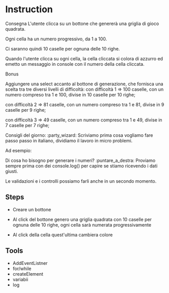 # Instruction

Consegna
L'utente clicca su un bottone che genererà una griglia di gioco quadrata.

Ogni cella ha un numero progressivo, da 1 a 100.

Ci saranno quindi 10 caselle per ognuna delle 10 righe.

Quando l'utente clicca su ogni cella, la cella cliccata si colora di azzurro ed emetto un messaggio in console con il numero della cella cliccata.

Bonus

Aggiungere una select accanto al bottone di generazione, che fornisca una scelta tra tre diversi livelli di difficoltà:
con difficoltà 1 => 100 caselle, con un numero compreso tra 1 e 100, divise in 10 caselle per 10 righe;

con difficoltà 2 => 81 caselle, con un numero compreso tra 1 e 81, divise in 9 caselle per 9 righe;

con difficoltà 3 => 49 caselle, con un numero compreso tra 1 e 49, divise in 7 caselle per 7 righe;

Consigli del giorno: :party_wizard:
Scriviamo prima cosa vogliamo fare passo passo in italiano, dividiamo il lavoro in micro problemi.

Ad esempio:

Di cosa ho bisogno per generare i numeri?
:puntare_a_destra: Proviamo sempre prima con dei console.log() per capire se stiamo ricevendo i dati giusti.

Le validazioni e i controlli possiamo farli anche in un secondo momento.


## Steps

- Creare un bottone

- Al click del bottone genero una griglia quadrata con 10 caselle per ognuna delle 10 righe, ogni cella sarà numerata progressivamente

- Al click della cella quest'ultima cambiera colore

## Tools

- AddEventListner
- for/while
- createElement
- variabii
- log
